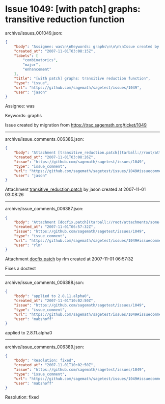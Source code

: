 # Issue 1049: [with patch] graphs: transitive reduction function

archive/issues_001049.json:
```json
{
    "body": "Assignee: was\n\nKeywords: graphs\n\n\n\nIssue created by migration from https://trac.sagemath.org/ticket/1049\n\n",
    "created_at": "2007-11-01T03:08:15Z",
    "labels": [
        "combinatorics",
        "major",
        "enhancement"
    ],
    "title": "[with patch] graphs: transitive reduction function",
    "type": "issue",
    "url": "https://github.com/sagemath/sagetest/issues/1049",
    "user": "jason"
}
```
Assignee: was

Keywords: graphs



Issue created by migration from https://trac.sagemath.org/ticket/1049





---

archive/issue_comments_006386.json:
```json
{
    "body": "Attachment [transitive_reduction.patch](tarball://root/attachments/some-uuid/ticket1049/transitive_reduction.patch) by jason created at 2007-11-01 03:08:26",
    "created_at": "2007-11-01T03:08:26Z",
    "issue": "https://github.com/sagemath/sagetest/issues/1049",
    "type": "issue_comment",
    "url": "https://github.com/sagemath/sagetest/issues/1049#issuecomment-6386",
    "user": "jason"
}
```

Attachment [transitive_reduction.patch](tarball://root/attachments/some-uuid/ticket1049/transitive_reduction.patch) by jason created at 2007-11-01 03:08:26



---

archive/issue_comments_006387.json:
```json
{
    "body": "Attachment [docfix.patch](tarball://root/attachments/some-uuid/ticket1049/docfix.patch) by rlm created at 2007-11-01 06:57:32\n\nFixes a doctest",
    "created_at": "2007-11-01T06:57:32Z",
    "issue": "https://github.com/sagemath/sagetest/issues/1049",
    "type": "issue_comment",
    "url": "https://github.com/sagemath/sagetest/issues/1049#issuecomment-6387",
    "user": "rlm"
}
```

Attachment [docfix.patch](tarball://root/attachments/some-uuid/ticket1049/docfix.patch) by rlm created at 2007-11-01 06:57:32

Fixes a doctest



---

archive/issue_comments_006388.json:
```json
{
    "body": "applied to 2.8.11.alpha0",
    "created_at": "2007-11-01T10:02:50Z",
    "issue": "https://github.com/sagemath/sagetest/issues/1049",
    "type": "issue_comment",
    "url": "https://github.com/sagemath/sagetest/issues/1049#issuecomment-6388",
    "user": "mabshoff"
}
```

applied to 2.8.11.alpha0



---

archive/issue_comments_006389.json:
```json
{
    "body": "Resolution: fixed",
    "created_at": "2007-11-01T10:02:50Z",
    "issue": "https://github.com/sagemath/sagetest/issues/1049",
    "type": "issue_comment",
    "url": "https://github.com/sagemath/sagetest/issues/1049#issuecomment-6389",
    "user": "mabshoff"
}
```

Resolution: fixed
